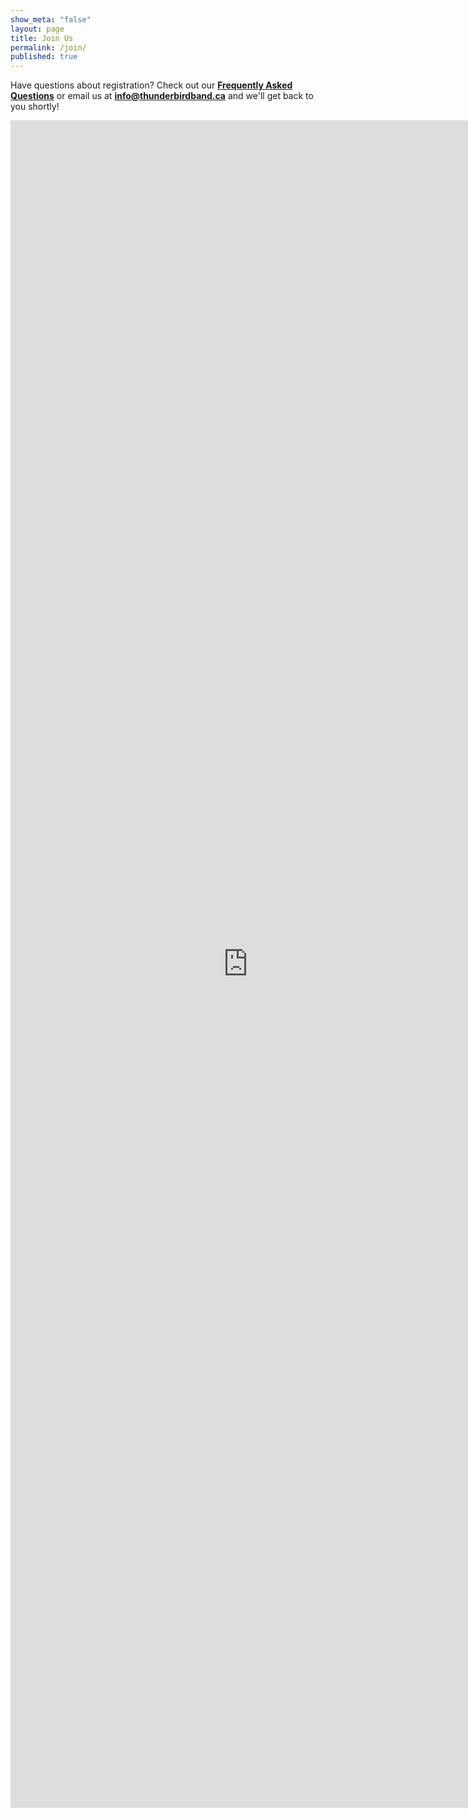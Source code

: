```yaml
---
show_meta: "false"
layout: page
title: Join Us
permalink: /join/
published: true
---
```

Have questions about registration? Check out our __[Frequently Asked Questions](faqs/)__ or email us at __<info@thunderbirdband.ca>__ and we'll get back to you shortly!

<iframe src="https://docs.google.com/forms/d/1biHj8Uiea0rxUmHlrJGwc7ETTcp32o7JXASMt7b9u9c/viewform?embedded=true" width="760" height="2700" frameborder="0" marginheight="0" marginwidth="0">Loading...</iframe>
